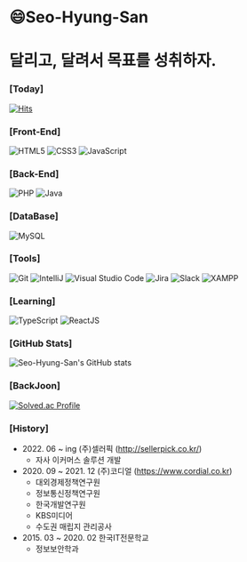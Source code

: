 # 😄Seo-Hyung-San 
# 달리고, 달려서 목표를 성취하자.

### [Today]
[![Hits](https://hits.seeyoufarm.com/api/count/incr/badge.svg?url=https%3A%2F%2Fgithub.com%2FSeo-Hyung-San%2FSeo-Hyung-San&count_bg=%2379C83D&title_bg=%23555555&icon=&icon_color=%23E7E7E7&title=hits&edge_flat=false)](https://hits.seeyoufarm.com)

### [Front-End]
![HTML5](https://img.shields.io/badge/HTML5-E34F26.svg?&style=for-the-badge&logo=HTML5&logoColor=white)
![CSS3](https://img.shields.io/badge/CSS3-1572B6.svg?&style=for-the-badge&logo=CSS3&logoColor=white)
![JavaScript](https://img.shields.io/badge/JavaScript-F7DF1E.svg?&style=for-the-badge&logo=JavaScript&logoColor=white)

### [Back-End]
![PHP](https://img.shields.io/badge/PHP-4479A1.svg?&style=for-the-badge&logo=PHP&logoColor=white)
![Java](https://img.shields.io/badge/Java-F7DF1E.svg?&style=for-the-badge&logo=Java&logoColor=white)

### [DataBase]
![MySQL](https://img.shields.io/badge/MySQL-4479A1.svg?&style=for-the-badge&logo=MySQL&logoColor=white)

### [Tools]
![Git](https://img.shields.io/badge/Git-F05032.svg?&style=for-the-badge&logo=Git&logoColor=white)
![IntelliJ](https://img.shields.io/badge/IntelliJ-000000.svg?&style=for-the-badge&logo=IntelliJ%20IDEA&logoColor=white)
![Visual Studio Code](https://img.shields.io/badge/Visual%20Studio%20Code-007ACC.svg?&style=for-the-badge&logo=Visual%20Studio%20Code&logoColor=white)
![Jira](https://img.shields.io/badge/Jira-0052CC.svg?&style=for-the-badge&logo=Jira&logoColor=white)
![Slack](https://img.shields.io/badge/Slack-4A154B.svg?&style=for-the-badge&logo=Slack&logoColor=white)
![XAMPP](https://img.shields.io/badge/XAMPP-FB7A24.svg?&style=for-the-badge&logo=XAMPP&logoColor=white)

### [Learning]
![TypeScript](https://img.shields.io/badge/TypeScript-3178C6.svg?&style=for-the-badge&logo=TypeScript&logoColor=white)
![ReactJS](https://img.shields.io/badge/ReactJS-61DAFB.svg?&style=for-the-badge&logo=React&logoColor=white)

### [GitHub Stats]
![Seo-Hyung-San's GitHub stats](https://github-readme-stats.vercel.app/api?username=Seo-Hyung-San&show_icons=true&theme=dracula)

### [BackJoon]
[![Solved.ac Profile](http://mazassumnida.wtf/api/v2/generate_badge?boj=phoshop_by)](https://solved.ac/phoshop_by/)

### [History]
- 2022\. 06 ~ ing (주)셀러픽 (http://sellerpick.co.kr/)
  - 자사 이커머스 솔루션 개발
- 2020\. 09 ~ 2021. 12 (주)코디얼 (https://www.cordial.co.kr)
  - 대외경제정책연구원
  - 정보통신정책연구원
  - 한국개발연구원
  - KBS미디어
  - 수도권 매립지 관리공사
- 2015\. 03 ~ 2020. 02 한국IT전문학교
  - 정보보안학과
